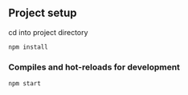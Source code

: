 
## Project setup
cd into project directory
```
npm install
```

### Compiles and hot-reloads for development
```
npm start
```
